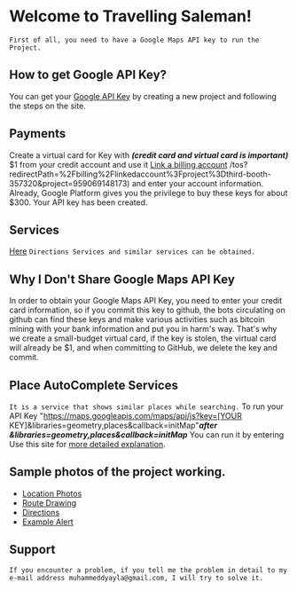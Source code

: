 # Welcome to Travelling Saleman!
`
First of all, you need to have a Google Maps API key to run the Project.
`

## How to get Google API Key?

You can get your [Google API Key](https://console.cloud.google.com/projectcreat) by creating a new project and following the steps on the site.
## Payments

Create a virtual card for Key with ***(credit card and virtual card is important)*** $1 from your credit account and use it [Link a billing account](https://console.cloud.google.com/freetrial/signup) /tos?redirectPath=%2Fbilling%2Flinkedaccount%3Fproject%3Dthird-booth-357320&project=959069148173) and enter your account information. Already, Google Platform gives you the privilege to buy these keys for about $300. Your API key has been created.

## Services

[Here](https://developers.google.com/maps/documentation/javascript/examples/directions-complex) ``Directions Services and similar services can be obtained.
``
## Why I Don't Share Google Maps API Key

In order to obtain your Google Maps API Key, you need to enter your credit card information, so if you commit this key to github, the bots circulating on github can find these keys and make various activities such as bitcoin mining with your bank information and put you in harm's way. That's why we create a small-budget virtual card, if the key is stolen, the virtual card will already be $1, and when committing to GitHub, we delete the key and commit.
## Place AutoComplete Services
`
It is a service that shows similar places while searching.
`
To run your API Key "https://maps.googleapis.com/maps/api/js?key=[YOUR KEY]&libraries=geometry,places&callback=initMap"***after &libraries=geometry,places&callback=initMap***
You can run it by entering
Use this site for [more detailed explanation](https://developers.google.com/maps/documentation/javascript/examples/places-autocomplete).

## Sample photos of the project working.


* [Location Photos](https://www.hizliresim.com/p6wk4e5)
* [Route Drawing](https://www.hizliresim.com/jud852i)
* [Directions](https://www.hizliresim.com/sfwqkd5)
* [Example Alert](https://www.hizliresim.com/1sbbr1p)

## Support
``
If you encounter a problem, if you tell me the problem in detail to my e-mail address muhammeddyayla@gmail.com, I will try to solve it.
``
